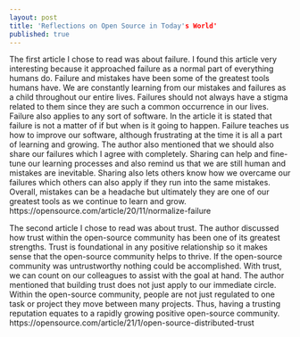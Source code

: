```yaml
---
layout: post
title: 'Reflections on Open Source in Today's World'
published: true
---
```


<p>The first article I chose to read was about failure. I found this article very interesting because it approached failure as a normal part of everything humans do. Failure and mistakes have been some of the greatest tools humans have. We are constantly learning from our mistakes and failures as a child throughout our entire lives. Failures should not always have a stigma related to them since they are such a common occurrence in our lives. 
Failure also applies to any sort of software. In the article it is stated that failure is not a matter of if but when is it going to happen. Failure teaches us how to improve our software, although frustrating at the time it is all a part of learning and growing. The author also mentioned that we should also share our failures which I agree with completely. Sharing can help and fine-tune our learning processes and also remind us that we are still human and mistakes are inevitable. Sharing also lets others know how we overcame our failures which others can also apply if they run into the same mistakes. 
Overall, mistakes can be a headache but ultimately they are one of our greatest tools as we continue to learn and grow. 
https://opensource.com/article/20/11/normalize-failure<p/>

<p>The second article I chose to read was about trust. The author discussed how trust within the open-source community has been one of its greatest strengths. Trust is foundational in any positive relationship so it makes sense that the open-source community helps to thrive. If the open-source community was untrustworthy nothing could be accomplished. With trust, we can count on our colleagues to assist with the goal at hand. The author mentioned that building trust does not just apply to our immediate circle. Within the open-source community, people are not just regulated to one task or project they move between many projects. Thus, having a trusting reputation equates to a rapidly growing positive open-source community. 
https://opensource.com/article/21/1/open-source-distributed-trust<p/>
